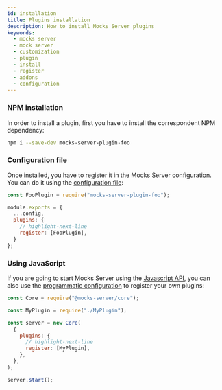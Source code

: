 ```yaml
---
id: installation
title: Plugins installation
description: How to install Mocks Server plugins
keywords:
  - mocks server
  - mock server
  - customization
  - plugin
  - install
  - register
  - addons
  - configuration
---
```


### NPM installation

In order to install a plugin, first you have to install the correspondent NPM dependency:

```sh
npm i --save-dev mocks-server-plugin-foo
```

### Configuration file

Once installed, you have to register it in the Mocks Server configuration. You can do it using the [configuration file](../configuration/how-to-change-settings.md):

```js
const FooPlugin = require("mocks-server-plugin-foo");

module.exports = {
  ...config,
  plugins: {
    // highlight-next-line
    register: [FooPlugin],
  }
};
```

### Using JavaScript

If you are going to start Mocks Server using the [Javascript API](../integrations/javascript.md), you can also use the [programmatic configuration](../configuration/how-to-change-settings.md) to register your own plugins:

```js
const Core = require("@mocks-server/core");

const MyPlugin = require("./MyPlugin");

const server = new Core(
  {
    plugins: {
      // highlight-next-line
      register: [MyPlugin],
    },
  },
);

server.start();
```

